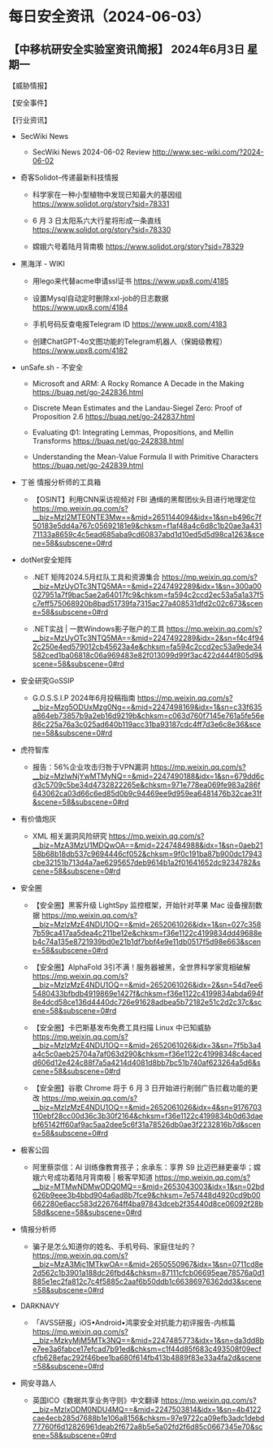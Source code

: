 # 每日安全资讯（2024-06-03）

【中移杭研安全实验室资讯简报】
2024年6月3日 星期一
---------------------------
【威胁情报】

【安全事件】

【行业资讯】

- SecWiki News
  - SecWiki News 2024-06-02 Review
http://www.sec-wiki.com/?2024-06-02

- 奇客Solidot–传递最新科技情报
  - 科学家在一种小型植物中发现已知最大的基因组
https://www.solidot.org/story?sid=78331

  - 6 月 3 日太阳系六大行星将形成一条直线
https://www.solidot.org/story?sid=78330

  - 嫦娥六号着陆月背南极
https://www.solidot.org/story?sid=78329

- 黑海洋 - WIKI
  - 用lego来代替acme申请ssl证书
https://www.upx8.com/4185

  - 设置Mysql自动定时删除xxl-job的日志数据
https://www.upx8.com/4184

  - 手机号码反查电报Telegram ID
https://www.upx8.com/4183

  - 创建ChatGPT-4o文图功能的Telegram机器人（保姆级教程）
https://www.upx8.com/4182

- unSafe.sh - 不安全
  - Microsoft and ARM: A Rocky Romance A Decade in the Making
https://buaq.net/go-242836.html

  - Discrete Mean Estimates and the Landau-Siegel Zero: Proof of Proposition 2.6
https://buaq.net/go-242837.html

  - Evaluating Φ1: Integrating Lemmas, Propositions, and Mellin Transforms
https://buaq.net/go-242838.html

  - Understanding the Mean-Value Formula II with Primitive Characters
https://buaq.net/go-242839.html

- 丁爸 情报分析师的工具箱
  - 【OSINT】利用CNN采访视频对 FBI 通缉的黑帮团伙头目进行地理定位
https://mp.weixin.qq.com/s?__biz=MzI2MTE0NTE3Mw==&mid=2651144094&idx=1&sn=b496c7f50183e5dd4a767c05692181e9&chksm=f1af48a4c6d8c1b20ae3a43171133a8659c4c5ead685aba9cd60837abd1d10ed5d5d98ca1263&scene=58&subscene=0#rd

- dotNet安全矩阵
  - .NET 矩阵2024.5月红队工具和资源集合
https://mp.weixin.qq.com/s?__biz=MzUyOTc3NTQ5MA==&mid=2247492289&idx=1&sn=300a00027951a7f9bac5ae2a64017fc9&chksm=fa594c2ccd2ec53a5a1a37f5c7eff575068920b8bad51739fa7315ac27a408531dfd2c02c673&scene=58&subscene=0#rd

  - .NET实战 | 一款Windows影子账户的工具
https://mp.weixin.qq.com/s?__biz=MzUyOTc3NTQ5MA==&mid=2247492289&idx=2&sn=f4c4f942c250e4ed579012cb45623a4e&chksm=fa594c2ccd2ec53a9ede34582ced1ba06818c06a969483e82f013099d99f3ac422d444f805d9&scene=58&subscene=0#rd

- 安全研究GoSSIP
  - G.O.S.S.I.P 2024年6月投稿指南
https://mp.weixin.qq.com/s?__biz=Mzg5ODUxMzg0Ng==&mid=2247498169&idx=1&sn=c33f635a864eb73857b9a2eb16d9219b&chksm=c063d760f7145e761a5fe56e86c225a76a3c025ad640b119acc31ba93187cdc4ff7d3e6c8e36&scene=58&subscene=0#rd

- 虎符智库
  - 报告：56%企业攻击归咎于VPN漏洞
https://mp.weixin.qq.com/s?__biz=MzIwNjYwMTMyNQ==&mid=2247490188&idx=1&sn=679dd6cd3c5709c5be34d4732822265e&chksm=971e778ea069fe983a286f643062ca03d66c6ed85d0b9c94469ee9d959ea6481476b32cae31f&scene=58&subscene=0#rd

- 有价值炮灰
  - XML 相关漏洞风险研究
https://mp.weixin.qq.com/s?__biz=MzA3MzU1MDQwOA==&mid=2247484988&idx=1&sn=0aeb2158b68b18db537c9694446cf052&chksm=9f0c191ba87b900dc17943cbe32151b713d4a7ae6295657deb9614b1a2f01641652dc9234782&scene=58&subscene=0#rd

- 安全圈
  - 【安全圈】黑客升级 LightSpy 监控框架，开始针对苹果 Mac 设备搜刮数据
https://mp.weixin.qq.com/s?__biz=MzIzMzE4NDU1OQ==&mid=2652061026&idx=1&sn=027c3587b59ca417aa5dea4c211be12e&chksm=f36e1122c4199834dd49688eb4c74a135e8721939bd0e21b1df7bbf4e9e11db0517f5d98e663&scene=58&subscene=0#rd

  - 【安全圈】AlphaFold 3引不满！服务器被黑，全世界科学家竞相破解
https://mp.weixin.qq.com/s?__biz=MzIzMzE4NDU1OQ==&mid=2652061026&idx=2&sn=54d7ee65480433bfbdb4919869e1427f&chksm=f36e1122c4199834abda694f8e4dcd58ce136d4440dc726e91628adbea5b72182e51c2d2c37c&scene=58&subscene=0#rd

  - 【安全圈】卡巴斯基发布免费工具扫描 Linux 中已知威胁
https://mp.weixin.qq.com/s?__biz=MzIzMzE4NDU1OQ==&mid=2652061026&idx=3&sn=7f5b3a4a4c5c0aeb25704a7af063d290&chksm=f36e1122c41998348c4acedd606d12e424c88f7a5a4214d4081d8bb7bc51b740af623264a5d6&scene=58&subscene=0#rd

  - 【安全圈】谷歌 Chrome 将于 6 月 3 日开始进行削弱广告拦截功能的更改
https://mp.weixin.qq.com/s?__biz=MzIzMzE4NDU1OQ==&mid=2652061026&idx=4&sn=9176703110ebf28cc00d36c3b30f2164&chksm=f36e1122c4199834b0d63daebf65142ff60af9ac5aa2dee5c6f31a78526db0ae3f2232816b7d&scene=58&subscene=0#rd

- 极客公园
  - 阿里蔡崇信：AI 训练像教育孩子；余承东：享界 S9 比迈巴赫更豪华；嫦娥六号成功着陆月背南极 | 极客早知道
https://mp.weixin.qq.com/s?__biz=MTMwNDMwODQ0MQ==&mid=2653043003&idx=1&sn=02bd626b9eee3b4bbd904a6ad8b7fce9&chksm=7e57448d4920cd9b00662280e6acc583d226764ff4ba97843dceb2f35440d8ce06092f28b58d&scene=58&subscene=0#rd

- 情报分析师
  - 骗子是怎么知道你的姓名、手机号码、家庭住址的？
https://mp.weixin.qq.com/s?__biz=MzA3Mjc1MTkwOA==&mid=2650550967&idx=1&sn=0711cd8e2d562c1b3901a188dc26fbd4&chksm=87111cfcb06695eae78576a0d1885e1ec2fa812c7c4f5885c2aaf6b50ddb1c66386976362dd3&scene=58&subscene=0#rd

- DARKNAVY
  - 「AVSS研报」iOS•Android•鸿蒙安全对抗能力初评报告-内核篇
https://mp.weixin.qq.com/s?__biz=MzkyMjM5MTk3NQ==&mid=2247485773&idx=1&sn=da3dd8be7ee3a6fabce17efcad7b91ed&chksm=c1f44d85f683c493508f09ecfcfb628efac292f46bee1ba680f614fb413b4889f83e33a4fa2d&scene=58&subscene=0#rd

- 网安寻路人
  - 英国ICO《数据共享业务守则》中文翻译
https://mp.weixin.qq.com/s?__biz=MzIxODM0NDU4MQ==&mid=2247503814&idx=1&sn=4b4122cae4ecb285d7688b1e106a8156&chksm=97e9722ca09efb3adc1debd77760f6d12826961deab2f672a8b5e5a02fd2f6d85c0667345e70&scene=58&subscene=0#rd

